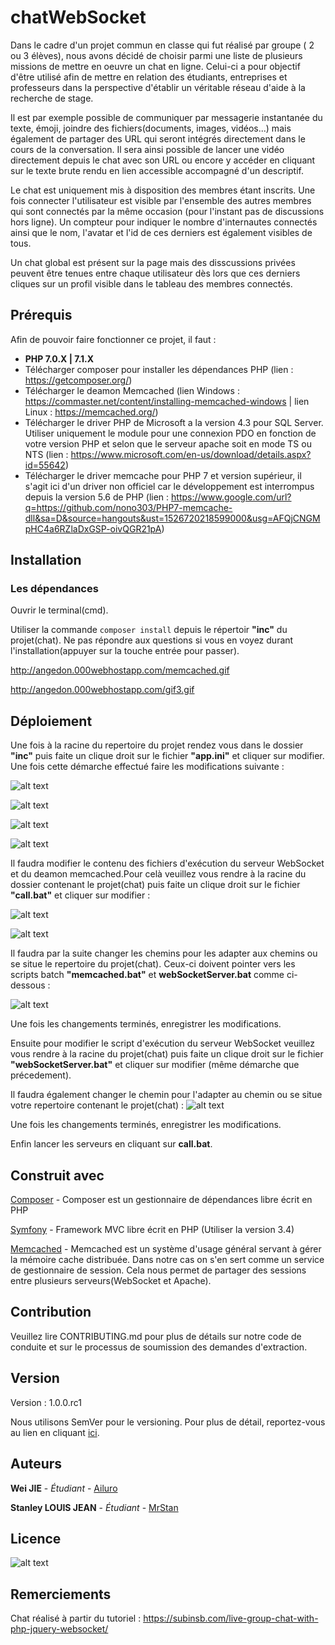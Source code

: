 # chatWebSocket

Dans le cadre d'un projet commun en classe qui fut réalisé par groupe ( 2 ou 3 élèves), nous avons décidé de choisir parmi une liste de plusieurs missions de mettre en oeuvre un chat en ligne. Celui-ci a pour objectif d'être utilisé afin de mettre en relation des étudiants, entreprises et professeurs dans la perspective d'établir un véritable réseau d'aide à la recherche de stage.

Il est par exemple possible de communiquer par messagerie instantanée du texte, émoji, joindre des fichiers(documents, images, vidéos...) mais également de partager des URL qui seront intégrés directement dans le cours de la conversation. Il sera ainsi possible de lancer une vidéo directement depuis le chat avec son URL ou encore y accéder en cliquant sur le texte brute rendu en lien accessible accompagné d'un descriptif. 

Le chat est uniquement mis à disposition des membres étant inscrits. Une fois connecter l'utilisateur est visible par l'ensemble des autres membres qui sont connectés par la même occasion (pour l'instant pas de discussions hors ligne). Un compteur pour indiquer le nombre d'internautes connectés ainsi que le nom, l'avatar et l'id de ces derniers est également visibles de tous.

Un chat global est présent sur la page mais des disscussions privées peuvent être tenues entre chaque utilisateur dès lors que ces derniers cliques sur un profil visible dans le tableau des membres connectés.

## Prérequis

Afin de pouvoir faire fonctionner ce projet, il faut :
- **PHP 7.0.X | 7.1.X**
- Télécharger composer pour installer les dépendances PHP (lien : https://getcomposer.org/)
- Télécharger le deamon Memcached (lien Windows : https://commaster.net/content/installing-memcached-windows | lien Linux : https://memcached.org/)
- Télécharger le driver PHP de Microsoft a la version 4.3 pour SQL Server. Utiliser uniquement le module pour une connexion PDO en fonction de votre version PHP et selon que le serveur apache soit en mode TS ou NTS (lien : https://www.microsoft.com/en-us/download/details.aspx?id=55642)
- Télécharger le driver memcache pour PHP 7 et version supérieur, il s'agit ici d'un driver non officiel car le développement est interrompus depuis la version 5.6 de PHP (lien : https://www.google.com/url?q=https://github.com/nono303/PHP7-memcache-dll&sa=D&source=hangouts&ust=1526720218599000&usg=AFQjCNGMpHC4a6RZlaDxGSP-oivQGR21pA)

## Installation

### Les dépendances

Ouvrir le terminal(cmd). 

Utiliser la commande `composer install` depuis le répertoir **"inc"** du projet(chat). Ne pas répondre aux questions si vous en voyez durant l'installation(appuyer sur la touche entrée pour passer). 

http://angedon.000webhostapp.com/memcached.gif

http://angedon.000webhostapp.com/gif3.gif

## Déploiement

Une fois à la racine du repertoire du projet rendez vous dans le dossier **"inc"** puis faite un clique droit sur le fichier **"app.ini"** et cliquer sur modifier.  Une fois cette démarche effectué faire les modifications suivante : 

![alt text](https://zupimages.net/up/18/20/9o9w.png)

![alt text](https://zupimages.net/up/18/20/6jea.png)

![alt text](https://zupimages.net/up/18/20/pqxh.png)

![alt text](https://zupimages.net/up/18/20/shyr.png)

Il faudra modifier le contenu des fichiers d'exécution du serveur WebSocket et du deamon memcached.Pour celà veuillez vous rendre à la racine du dossier contenant le projet(chat) puis faite un clique droit sur le fichier **"call.bat"** et cliquer sur modifier : 

![alt text](https://zupimages.net/up/18/20/3y74.png)

![alt text](https://zupimages.net/up/18/20/3n9h.png)

Il faudra par la suite changer les chemins pour les adapter aux chemins ou se situe le repertoire du projet(chat). Ceux-ci doivent pointer vers les scripts batch **"memcached.bat"** et **webSocketServer.bat** comme ci-dessous :

![alt text](https://zupimages.net/up/18/20/tsfv.png)

Une fois les changements terminés, enregistrer les modifications.

Ensuite pour modifier le script d'exécution du serveur WebSocket veuillez vous rendre à la racine du projet(chat) puis faite un clique droit sur le fichier **"webSocketServer.bat"** et cliquer sur modifier (même démarche que précedement).

Il faudra également changer le chemin pour l'adapter au chemin ou se situe votre repertoire contenant le projet(chat) :
![alt text](https://zupimages.net/up/18/20/3ch8.png)

Une fois les changements terminés, enregistrer les modifications.

Enfin lancer les serveurs en cliquant sur **call.bat**.

## Construit avec

[Composer](https://getcomposer.org/ "Télécharger et installer composer") - Composer est un gestionnaire de dépendances libre écrit en PHP

[Symfony](https://symfony.com/doc/3.4/setup.html "Télécharger et installer Symfony") - Framework MVC libre écrit en PHP (Utiliser la version 3.4)

[Memcached](https://memcached.org/) - Memcached est un système d'usage général servant à gérer la mémoire cache distribuée. Dans notre cas on s'en sert comme un service de gestionnaire de session. Cela nous permet de partager des sessions entre plusieurs serveurs(WebSocket et Apache).

## Contribution

Veuillez lire CONTRIBUTING.md pour plus de détails sur notre code de conduite et sur le processus de soumission des demandes d'extraction.

## Version

Version : 1.0.0.rc1

Nous utilisons SemVer pour le versioning. Pour plus de détail, reportez-vous au lien en cliquant [ici](https://semver.org/).

## Auteurs

**Wei JIE** - *Étudiant* - [Ailuro](https://github.com/weijie98)

**Stanley LOUIS JEAN** - *Étudiant* - [MrStan](https://github.com/mrstan3772)

## Licence

![alt text](https://camo.githubusercontent.com/da896acd40e1f4f275c2da6e1d830b2865803fc8/68747470733a2f2f692e6372656174697665636f6d6d6f6e732e6f72672f702f7a65726f2f312e302f38387833312e706e67)

## Remerciements

Chat réalisé à partir du tutoriel : 
https://subinsb.com/live-group-chat-with-php-jquery-websocket/
